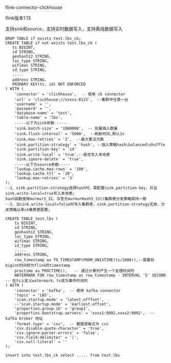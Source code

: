 flink-connector-clickhouse

flink版本1.13

支持sink和source，支持实时数据写入，支持离线数据写入

    DROP TABLE if exists test.lbs_ck;
    CREATE TABLE if not exists test.lbs_ck (
       ts BIGINT,
       id STRING,
       geohash12 STRING,
       loc_type STRING,
       wifimac STRING,
       id_type STRING,
       .....
       address STRING，
       PRIMARY KEY(ts, id) NOT ENFORCED
    ) WITH (
        'connector' = 'clickhouse',  -- 使用 ck connector
        'url' = 'clickhouse://xxxxx:8123',  --集群中任意一台
        'username' = '',  
        'password' = '',  
        'database-name' = 'test', 
        'table-name' = 'lbs',  
        -----以下为sink参数------
        'sink.batch-size' = '1000000',  -- 批量插入数量
        'sink.flush-interval' = '5000',  --刷新时间,默认1s
        'sink.max-retries' = '3',  --最大重试次数
        'sink.partition-strategy' = 'hash', --插入策略hash\balanced\shuffle
        'sink.partition-key' = 'id'
        'sink.write-local' = 'true',--是否写入本地表
        'sink.ignore-delete' = 'true',
        -----以下为source参数-----
        'lookup.cache.max-rows' = '100',
        'lookup.cache.ttl' = '10',
        'lookup.max-retries' = '3'
    );
    --1、sink.partition-strategy选择hash时，需配置sink.partition-key，并且sink.write-local=true写入本地表;
    hash函数使用murmur3_32，与官方murmurHash3_32()集群表分发策略保持一致
    --2、当sink.write-local=false时写入集群表，sink.partition-strategy无效，分发策略以来ck集群表配置;

    CREATE TABLE test.lbs (
        ts BIGINT,
        id STRING,
        geohash12 STRING,
        loc_type STRING,
        wifimac STRING,
        id_type STRING,
        .....
        address STRING,
        row_timestamp as TO_TIMESTAMP(FROM_UNIXTIME(ts/1000)),--需要将bigint时间转为flink的timestamp
        proctime as PROCTIME(),   -- 通过计算列产生一个处理时间列
        WATERMARK FOR row_timestamp as row_timestamp - INTERVAL '5' SECOND  -- 在ts上定义watermark，ts成为事件时间列
    ) WITH (
        'connector' = 'kafka',  -- 使用 kafka connector
        'topic' = 'LBS',  
        'scan.startup.mode' = 'latest-offfset',  
        --'scan.startup.mode' = 'earliest-offset',  
        'properties.group.ib' = 'group1',  
        'properties.bootstrap.servers' = 'xxxx1:9092,xxxx2:9092',  -- kafka broker 地址
        'format.type' = 'csv',  -- 数据源格式为 csv
        'csv.disable-quote-character' = 'true',
        'csv.ignore-parser-errors' = 'false',
        'csv.field-delimiter' = '|',
        'csv.null-literal' = ''
    );

    insert into test.lbs_ck select ..... from test.lbs
